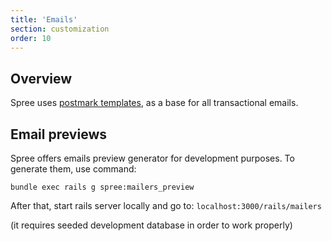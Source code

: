 ```yaml
---
title: 'Emails'
section: customization
order: 10
---
```


## Overview

Spree uses [postmark templates](https://github.com/wildbit/postmark-templates), as a base for all transactional emails.

## Email previews

Spree offers emails preview generator for development purposes.
To generate them, use command:

`bundle exec rails g spree:mailers_preview`

After that, start rails server locally and go to:
`localhost:3000/rails/mailers`

(it requires seeded development database in order to work properly)
